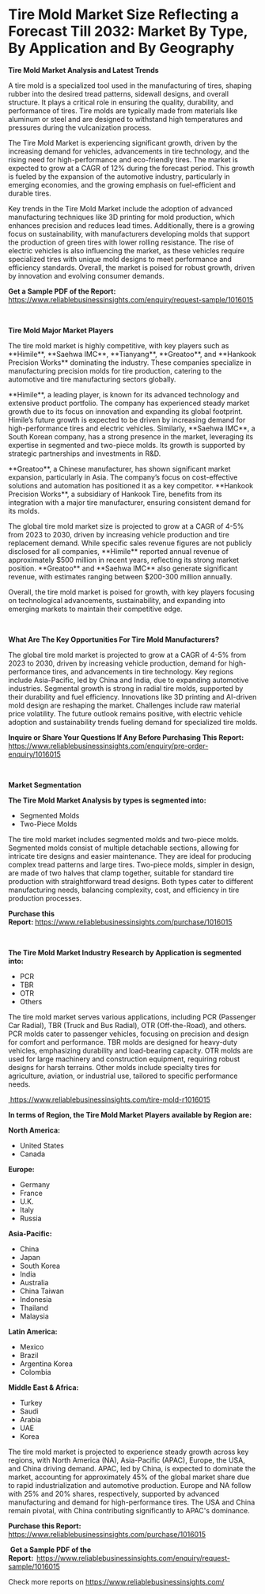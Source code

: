 <p><h1>Tire Mold Market Size Reflecting a Forecast Till 2032: Market By Type, By Application and By Geography</h1></p><p><strong>Tire Mold Market Analysis and Latest Trends</strong></p>
<p><p>A tire mold is a specialized tool used in the manufacturing of tires, shaping rubber into the desired tread patterns, sidewall designs, and overall structure. It plays a critical role in ensuring the quality, durability, and performance of tires. Tire molds are typically made from materials like aluminum or steel and are designed to withstand high temperatures and pressures during the vulcanization process.</p><p>The Tire Mold Market is experiencing significant growth, driven by the increasing demand for vehicles, advancements in tire technology, and the rising need for high-performance and eco-friendly tires. The market is expected to grow at a CAGR of 12% during the forecast period. This growth is fueled by the expansion of the automotive industry, particularly in emerging economies, and the growing emphasis on fuel-efficient and durable tires.</p><p>Key trends in the Tire Mold Market include the adoption of advanced manufacturing techniques like 3D printing for mold production, which enhances precision and reduces lead times. Additionally, there is a growing focus on sustainability, with manufacturers developing molds that support the production of green tires with lower rolling resistance. The rise of electric vehicles is also influencing the market, as these vehicles require specialized tires with unique mold designs to meet performance and efficiency standards. Overall, the market is poised for robust growth, driven by innovation and evolving consumer demands.</p></p>
<p><strong>Get a Sample PDF of the Report:&nbsp;</strong> <a href="https://www.reliablebusinessinsights.com/enquiry/request-sample/1016015?utm_campaign=39&utm_medium=2&utm_source=Github&utm_content=ia&utm_term=23012025&utm_id=tire-mold">https://www.reliablebusinessinsights.com/enquiry/request-sample/1016015</a></p>
<p>&nbsp;</p>
<p><strong>Tire Mold Major Market Players</strong></p>
<p><p>The tire mold market is highly competitive, with key players such as **Himile**, **Saehwa IMC**, **Tianyang**, **Greatoo**, and **Hankook Precision Works** dominating the industry. These companies specialize in manufacturing precision molds for tire production, catering to the automotive and tire manufacturing sectors globally.</p><p>**Himile**, a leading player, is known for its advanced technology and extensive product portfolio. The company has experienced steady market growth due to its focus on innovation and expanding its global footprint. Himile’s future growth is expected to be driven by increasing demand for high-performance tires and electric vehicles. Similarly, **Saehwa IMC**, a South Korean company, has a strong presence in the market, leveraging its expertise in segmented and two-piece molds. Its growth is supported by strategic partnerships and investments in R&D.</p><p>**Greatoo**, a Chinese manufacturer, has shown significant market expansion, particularly in Asia. The company’s focus on cost-effective solutions and automation has positioned it as a key competitor. **Hankook Precision Works**, a subsidiary of Hankook Tire, benefits from its integration with a major tire manufacturer, ensuring consistent demand for its molds.</p><p>The global tire mold market size is projected to grow at a CAGR of 4-5% from 2023 to 2030, driven by increasing vehicle production and tire replacement demand. While specific sales revenue figures are not publicly disclosed for all companies, **Himile** reported annual revenue of approximately $500 million in recent years, reflecting its strong market position. **Greatoo** and **Saehwa IMC** also generate significant revenue, with estimates ranging between $200-300 million annually.</p><p>Overall, the tire mold market is poised for growth, with key players focusing on technological advancements, sustainability, and expanding into emerging markets to maintain their competitive edge.</p></p>
<p>&nbsp;</p>
<p><strong>What Are The Key Opportunities For Tire Mold Manufacturers?</strong></p>
<p><p>The global tire mold market is projected to grow at a CAGR of 4-5% from 2023 to 2030, driven by increasing vehicle production, demand for high-performance tires, and advancements in tire technology. Key regions include Asia-Pacific, led by China and India, due to expanding automotive industries. Segmental growth is strong in radial tire molds, supported by their durability and fuel efficiency. Innovations like 3D printing and AI-driven mold design are reshaping the market. Challenges include raw material price volatility. The future outlook remains positive, with electric vehicle adoption and sustainability trends fueling demand for specialized tire molds.</p></p>
<p><strong>Inquire or Share Your Questions If Any Before Purchasing This Report:</strong> <a href="https://www.reliablebusinessinsights.com/enquiry/pre-order-enquiry/1016015?utm_campaign=39&utm_medium=2&utm_source=Github&utm_content=ia&utm_term=23012025&utm_id=tire-mold">https://www.reliablebusinessinsights.com/enquiry/pre-order-enquiry/1016015</a></p>
<p>&nbsp;</p>
<p><strong>Market Segmentation</strong></p>
<p><strong>The Tire Mold Market Analysis by types is segmented into:</strong></p>
<p><ul><li>Segmented Molds</li><li>Two-Piece Molds</li></ul></p>
<p><p>The tire mold market includes segmented molds and two-piece molds. Segmented molds consist of multiple detachable sections, allowing for intricate tire designs and easier maintenance. They are ideal for producing complex tread patterns and large tires. Two-piece molds, simpler in design, are made of two halves that clamp together, suitable for standard tire production with straightforward tread designs. Both types cater to different manufacturing needs, balancing complexity, cost, and efficiency in tire production processes.</p></p>
<p><strong>Purchase this Report:&nbsp;</strong><a href="https://www.reliablebusinessinsights.com/purchase/1016015?utm_campaign=39&utm_medium=2&utm_source=Github&utm_content=ia&utm_term=23012025&utm_id=tire-mold">https://www.reliablebusinessinsights.com/purchase/1016015</a></p>
<p>&nbsp;</p>
<p><strong>The Tire Mold Market Industry Research by Application is segmented into:</strong></p>
<p><ul><li>PCR</li><li>TBR</li><li>OTR</li><li>Others</li></ul></p>
<p><p>The tire mold market serves various applications, including PCR (Passenger Car Radial), TBR (Truck and Bus Radial), OTR (Off-the-Road), and others. PCR molds cater to passenger vehicles, focusing on precision and design for comfort and performance. TBR molds are designed for heavy-duty vehicles, emphasizing durability and load-bearing capacity. OTR molds are used for large machinery and construction equipment, requiring robust designs for harsh terrains. Other molds include specialty tires for agriculture, aviation, or industrial use, tailored to specific performance needs.</p></p>
<p><a href="https://www.reliablebusinessinsights.com/tire-mold-r1016015?utm_campaign=39&utm_medium=2&utm_source=Github&utm_content=ia&utm_term=23012025&utm_id=tire-mold">&nbsp;https://www.reliablebusinessinsights.com/tire-mold-r1016015</a></p>
<p><strong>In terms of Region, the Tire Mold Market Players available by Region are:</strong></p>
<p>
    <p> <strong> North America: </strong>
        <ul>
            <li>United States</li>
            <li>Canada</li>
        </ul>
        </p> 
    <p> <strong> Europe: </strong>
        <ul>
            <li>Germany</li>
            <li>France</li>
            <li>U.K.</li>
            <li>Italy</li>
            <li>Russia</li>
        </ul>
        </p> 
    <p> <strong> Asia-Pacific: </strong>
        <ul>
            <li>China</li>
            <li>Japan</li>
            <li>South Korea</li>
            <li>India</li>
            <li>Australia</li>
            <li>China Taiwan</li>
            <li>Indonesia</li>
            <li>Thailand</li>
            <li>Malaysia</li>
        </ul>
        </p> 
    <p> <strong> Latin America: </strong>
        <ul>
            <li>Mexico</li>
            <li>Brazil</li>
            <li>Argentina Korea</li>
            <li>Colombia</li>
        </ul>
        </p> 
    <p> <strong> Middle East & Africa: </strong>
        <ul>
            <li>Turkey</li>
            <li>Saudi</li>
            <li>Arabia</li>
            <li>UAE</li>
            <li>Korea</li>
        </ul>
    </p>
    </p>
<p><p>The tire mold market is projected to experience steady growth across key regions, with North America (NA), Asia-Pacific (APAC), Europe, the USA, and China driving demand. APAC, led by China, is expected to dominate the market, accounting for approximately 45% of the global market share due to rapid industrialization and automotive production. Europe and NA follow with 25% and 20% shares, respectively, supported by advanced manufacturing and demand for high-performance tires. The USA and China remain pivotal, with China contributing significantly to APAC's dominance.</p></p>
<p><strong>Purchase this Report: </strong><a href="https://www.reliablebusinessinsights.com/purchase/1016015?utm_campaign=39&utm_medium=2&utm_source=Github&utm_content=ia&utm_term=23012025&utm_id=tire-mold">https://www.reliablebusinessinsights.com/purchase/1016015</a></p>
<p>&nbsp;<strong>Get a Sample PDF of the Report:&nbsp;&nbsp;</strong><a href="https://www.reliablebusinessinsights.com/enquiry/request-sample/1016015?utm_campaign=39&utm_medium=2&utm_source=Github&utm_content=ia&utm_term=23012025&utm_id=tire-mold">https://www.reliablebusinessinsights.com/enquiry/request-sample/1016015</a></p>
<p><strong></strong></p>
<p>Check more reports on <a href="https://www.reliablebusinessinsights.com/?utm_campaign=39&utm_medium=2&utm_source=Github&utm_content=ia&utm_term=23012025&utm_id=tire-mold">https://www.reliablebusinessinsights.com/</a></p>